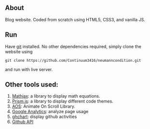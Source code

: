 ## About

Blog website. Coded from scratch using HTML5, CSS3, and vanilla JS.

## Run

Have [git](https://git-scm.com/downloads) installed. No other dependencies required, simply clone the website using
```
git clone https://github.com/Continuum3416/neumanncondition.git
```
and run with live server.

## Other tools used:

1. [Mathjax](https://www.mathjax.org/): a library to display math equations.
2. [Prism.js](https://prismjs.com/): a library to display different code themes.
3. [AOS](https://github.com/michalsnik/aos): Animate On Scroll Library.
4. [Google Analytics](https://marketingplatform.google.com/about/analytics/): analyze page usage
5. [ghchart](https://github.com/2016rshah/githubchart-api): display github activities
6. [Github API](https://docs.github.com/en/authentication/keeping-your-account-and-data-secure/managing-your-personal-access-tokens)
